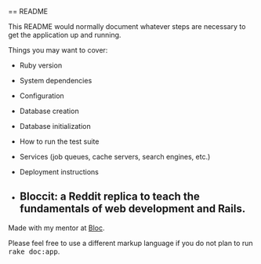 == README

This README would normally document whatever steps are necessary to get the
application up and running.

Things you may want to cover:

* Ruby version

* System dependencies

* Configuration

* Database creation

* Database initialization

* How to run the test suite

* Services (job queues, cache servers, search engines, etc.)

* Deployment instructions

* ## Bloccit: a Reddit replica to teach the fundamentals of web development and Rails.

Made with my mentor at [Bloc](http://bloc.io).


Please feel free to use a different markup language if you do not plan to run
<tt>rake doc:app</tt>.
